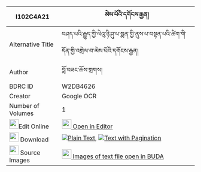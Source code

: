 |I102C4A21|མེས་པོའི་དགོངས་རྒྱན། 
| --- | --- 
|Alternative Title |བཤད་པའི་རྒྱུད་ཀྱི་ལེའུ་ཉི་ཤུ་པ་སྨན་གྱི་ནུས་པ་བསྟན་པའི་ཚིག་གི་དོན་གྱི་འགྲེལ་བ་མེས་པོའི་དགོངས་རྒྱན།
|Author| བློ་བཟང་ཆོས་གྲགས།
|BDRC ID | W2DB4626
|Creator | Google OCR
|Number of Volumes| 1
|<img width="25" src="https://img.icons8.com/color/25/000000/edit-property.png">Edit Online| [<img width="25" src="https://avatars.githubusercontent.com/u/45091458?s=200&v=4"> Open in Editor](http://editor.openpecha.org/I102C4A21)
|<img width="25" src="https://img.icons8.com/fluent/48/000000/download-2.png"/>  Download | [![](https://img.icons8.com/color/20/000000/txt.png)Plain Text](https://github.com/Openpecha/I102C4A21/releases/download/v1/mepo_i_gong_gyen_plain_I102C4A21.zip), [![](https://img.icons8.com/color/20/000000/txt.png)Text with Pagination](https://github.com/Openpecha/I102C4A21/releases/download/v1/mepo_i_gong_gyen_pages_I102C4A21.zip)
|<img width="25" src="https://img.icons8.com/plasticine/100/000000/pictures-folder.png"/>  Source Images | [<img width="25" src="https://library.bdrc.io/icons/BUDA-small.svg"> Images of text file open in BUDA](https://library.bdrc.io/show/bdr:W2DB4626)